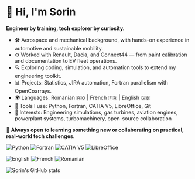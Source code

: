 # 👋 Hi, I'm Sorin

**Engineer by training, tech explorer by curiosity.**

- 🛠 Aerospace and mechanical background, with hands-on experience in automotive and sustainable mobility.
- ⚙️ Worked with Renault, Dacia, and Connect44 — from paint calibration and documentation to EV fleet operations.
- 🔍 Exploring coding, simulation, and automation tools to extend my engineering toolkit.
- 📊 Projects: Statistics, JIRA automation, Fortran parallelism with OpenCoarrays.
- 🌍 Languages: Romanian 🇷🇴 | French 🇫🇷 | English 🇬🇧
- 🧰 Tools I use: Python, Fortran, CATIA V5, LibreOffice, Git
- 🚀 Interests: Engineering simulations, gas turbines, aviation engines, powerplant systems, turbomachinery, open-source collaboration

💼 **Always open to learning something new or collaborating on practical, real-world tech challenges.**



![Python](https://img.shields.io/badge/Python-3670A0?style=for-the-badge&logo=python&logoColor=ffdd54)
![Fortran](https://img.shields.io/badge/Fortran-734F96?style=for-the-badge&logo=fortran&logoColor=white)
![CATIA V5](https://img.shields.io/badge/CATIA-V5-blue?style=for-the-badge)
![LibreOffice](https://img.shields.io/badge/LibreOffice-18A303?style=for-the-badge&logo=libreoffice&logoColor=white)

![English](https://img.shields.io/badge/English-Fluent-blue?style=flat-square)
![French](https://img.shields.io/badge/French-Fluent-blue?style=flat-square)
![Romanian](https://img.shields.io/badge/Romanian-Native-blue?style=flat-square)

![Sorin's GitHub stats](https://github-readme-stats.vercel.app/api?username=BeldieSorin&show_icons=true&theme=default)
